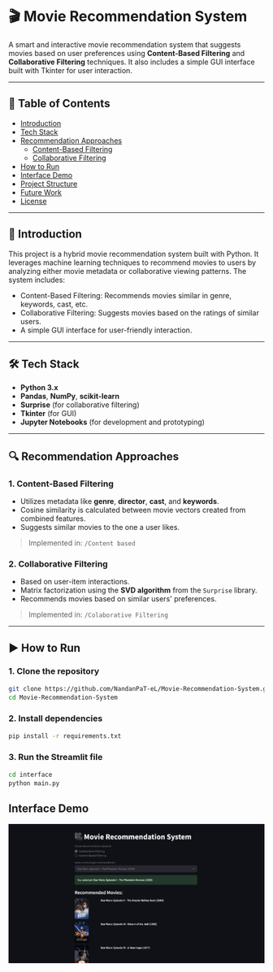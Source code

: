 # 🎬 Movie Recommendation System

A smart and interactive movie recommendation system that suggests movies based on user preferences using **Content-Based Filtering** and **Collaborative Filtering** techniques. It also includes a simple GUI interface built with Tkinter for user interaction.

---

## 📌 Table of Contents

- [Introduction](#introduction)
- [Tech Stack](#tech-stack)
- [Recommendation Approaches](#recommendation-approaches)
  - [Content-Based Filtering](#1-content-based-filtering)
  - [Collaborative Filtering](#2-collaborative-filtering)
- [How to Run](#how-to-run)
- [Interface Demo](#interface-demo)
- [Project Structure](#project-structure)
- [Future Work](#future-work)
- [License](#license)

---

## 🧠 Introduction

This project is a hybrid movie recommendation system built with Python. It leverages machine learning techniques to recommend movies to users by analyzing either movie metadata or collaborative viewing patterns. The system includes:

- Content-Based Filtering: Recommends movies similar in genre, keywords, cast, etc.
- Collaborative Filtering: Suggests movies based on the ratings of similar users.
- A simple GUI interface for user-friendly interaction.

---

## 🛠️ Tech Stack

- **Python 3.x**
- **Pandas**, **NumPy**, **scikit-learn**
- **Surprise** (for collaborative filtering)
- **Tkinter** (for GUI)
- **Jupyter Notebooks** (for development and prototyping)

---

## 🔍 Recommendation Approaches

### 1. Content-Based Filtering

- Utilizes metadata like **genre**, **director**, **cast**, and **keywords**.
- Cosine similarity is calculated between movie vectors created from combined features.
- Suggests similar movies to the one a user likes.

> Implemented in: `/Content based`

### 2. Collaborative Filtering

- Based on user-item interactions.
- Matrix factorization using the **SVD algorithm** from the `Surprise` library.
- Recommends movies based on similar users' preferences.

> Implemented in: `/Colaborative Filtering`

---

## ▶️ How to Run

### 1. Clone the repository

```bash
git clone https://github.com/NandanPaT-eL/Movie-Recommendation-System.git
cd Movie-Recommendation-System
```

### 2. Install dependencies

```bash
pip install -r requirements.txt
```

### 3. Run the Streamlit file

```bash
cd interface
python main.py
```

## Interface Demo

![GUI Screenshot](demo.png)
